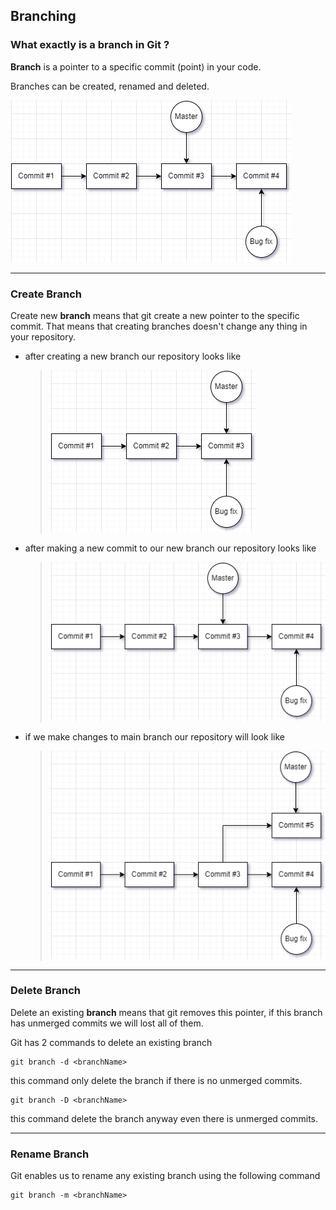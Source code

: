 ## Branching

### What exactly is a branch in Git ?

**Branch** is a pointer to a specific commit (point) in your code.

Branches can be created, renamed and deleted.

![branch](../Assets/images/git-branch.png)

-------------------------------------------------------------------------------
### Create Branch

Create new **branch** means that git create a new pointer to the specific commit.
That means that creating branches doesn't change any thing in your repository.

- after creating a new branch our repository looks like
    > ![branch](../Assets/images/new-branch.png)

- after making a new commit to our new branch our repository looks like
    > ![branch](../Assets/images/git-branch.png)

- if we make changes to main branch our repository will look like
    > ![branch](../Assets/images/git-branch-2.png)

-------------------------------------------------------------------------------
### Delete Branch

Delete an existing **branch** means that git removes this pointer, if this branch has unmerged commits we will lost all of them.

Git has 2 commands to delete an existing branch

```
git branch -d <branchName>
```
this command only delete the branch if there is no unmerged commits.


```
git branch -D <branchName>
```
this command delete the branch anyway even there is unmerged commits.

-------------------------------------------------------------------------------
### Rename Branch

Git enables us to rename any existing branch using the following command
```
git branch -m <branchName>
```